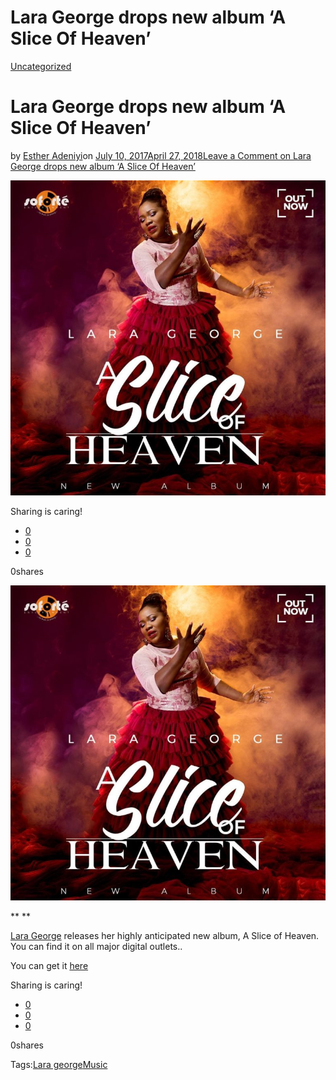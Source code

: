 # Lara George drops new album ‘A Slice Of Heaven’

[Uncategorized](https://estheradeniyi.com/category/uncategorized/)
# Lara George drops new album &#x2018;A Slice Of Heaven&#x2019;

by [Esther Adeniyi](https://estheradeniyi.com/author/esther-adeniyi/)on [July 10, 2017April 27, 2018](https://estheradeniyi.com/lara-george-drops-new-album-slice-of/)[Leave a Comment on Lara George drops new album &#x2018;A Slice Of Heaven&#x2019;](https://estheradeniyi.com/lara-george-drops-new-album-slice-of/#respond)

![](images/A-Slice-of-Heaven-Lara-George-768x768.jpg)

Sharing is caring!

- [0](https://www.facebook.com/sharer/sharer.php?u=https%3A%2F%2Festheradeniyi.com%2Flara-george-drops-new-album-slice-of%2F&amp;t=Lara%20George%20drops%20new%20album%20%E2%80%98A%20Slice%20Of%20Heaven%E2%80%99)
- [0](https://twitter.com/intent/tweet?text=Lara%20George%20drops%20new%20album%20%E2%80%98A%20Slice%20Of%20Heaven%E2%80%99&amp;url=https%3A%2F%2Festheradeniyi.com%2Flara-george-drops-new-album-slice-of%2F)
- [0](#)

0shares

[![A slice of heaven album cover](images/A-Slice-of-Heaven-Lara-George-768x768.jpg)](images/A-Slice-of-Heaven-Lara-George-768x768.jpg)

**
**

[Lara George](http://www.gmusicplus.com/?s=lara+george)&#xA0;releases her highly anticipated new album,&#xA0;A Slice of Heaven. You can find it&#xA0;on all major digital outlets..

 You can get it [here](https://www.larageorgemusic.us/music)

Sharing is caring!

- [0](https://www.facebook.com/sharer/sharer.php?u=https%3A%2F%2Festheradeniyi.com%2Flara-george-drops-new-album-slice-of%2F&amp;t=Lara%20George%20drops%20new%20album%20%E2%80%98A%20Slice%20Of%20Heaven%E2%80%99)
- [0](https://twitter.com/intent/tweet?text=Lara%20George%20drops%20new%20album%20%E2%80%98A%20Slice%20Of%20Heaven%E2%80%99&amp;url=https%3A%2F%2Festheradeniyi.com%2Flara-george-drops-new-album-slice-of%2F)
- [0](#)

0shares

Tags:[Lara george](https://estheradeniyi.com/tag/lara-george/)[Music](https://estheradeniyi.com/tag/music/)